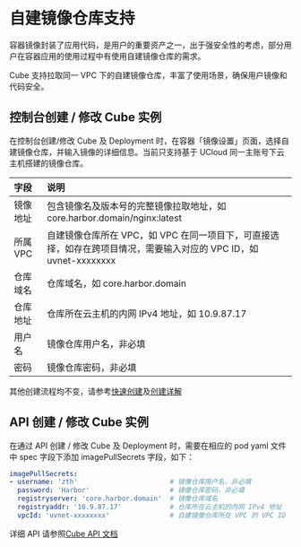 # 自建镜像仓库支持

容器镜像封装了应用代码，是用户的重要资产之一，出于强安全性的考虑，部分用户在容器应用的使用过程中有使用自建镜像仓库的需求。

Cube 支持拉取同一 VPC 下的自建镜像仓库，丰富了使用场景，确保用户镜像和代码安全。

## 控制台创建 / 修改 Cube 实例

在控制台创建/修改 Cube 及 Deployment 时，在容器「镜像设置」页面，选择自建镜像仓库，并输入镜像的详细信息。当前只支持基于 UCloud 同一主账号下云主机搭建的镜像仓库。

|  字段  |  说明  |
|:------|:------|
|镜像地址|包含镜像名及版本号的完整镜像拉取地址，如 core.harbor.domain/nginx:latest|
|所属 VPC|自建镜像仓库所在 VPC，如 VPC 在同一项目下，可直接选择，如存在跨项目情况，需要输入对应的 VPC ID，如 uvnet-xxxxxxxx|
|仓库域名|仓库域名，如 core.harbor.domain|
|仓库地址|仓库所在云主机的内网 IPv4 地址，如 10.9.87.17|
|用户名|镜像仓库用户名，非必填|
|密码|镜像仓库密码，非必填|

其他创建流程均不变，请参考[快速创建](/cube/userguide/quick_start.md)及[创建详解](cube/userguide/describe_create.md)

## API 创建 / 修改 Cube 实例

在通过 API 创建 / 修改 Cube 及 Deployment 时，需要在相应的 pod yaml 文件中 spec 字段下添加 imagePullSecrets 字段，如下：

```yaml
imagePullSecrets:
- username: 'zth'                       # 镜像仓库用户名，非必填
  password: 'Harbor'                    # 镜像仓库密码，非必填
  registryserver: 'core.harbor.domain'  # 镜像仓库域名
  registryaddr: '10.9.87.17'            # 仓库所在云主机的内网 IPv4 地址
  vpcId: 'uvnet-xxxxxxxx'               # 自建镜像仓库所在 VPC 的 VPC ID
```

详细 API 请参照[Cube API 文档](/api/cube-api/README.md)